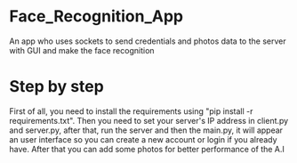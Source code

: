 # Face_Recognition_App
An app who uses sockets to send credentials and photos data to the server with GUI and make the face recognition

# Step by step

First of all, you need to install the requirements using "pip install -r requirements.txt". Then you need to set your server's IP address in client.py and server.py, after that, run the server and then the main.py, it will appear an user interface so you can create a new account or login if you already have. After that you can add some photos for better performance of the A.I
